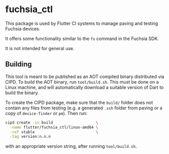 # fuchsia_ctl

This package is used by Flutter CI systems to manage paving and testing Fuchsia
devices.

It offers some functionality similar to the `fx` command in the Fuchsia SDK.

It is not intended for general use.

## Building

This tool is meant to be published as an AOT compiled binary distributed via
CIPD. To build the AOT binary, run `tool/build.sh`. This must be done on a
Linux machine, and will automatically download a suitable version of Dart to
build the binary.

To create the CIPD package, make sure that the `build/` folder does not contain
any files from testing (e.g. a generated `.ssh` folder from paving or a copy of
`device-finder` or `pm`). Then run:

```bash
cipd create -in build                   \
  -name flutter/fuchsia_ctl/linux-amd64 \
  -ref stable                           \
  -tag version:n.n.n
```


with an appropriate version string, after running `tool/build.sh`.


